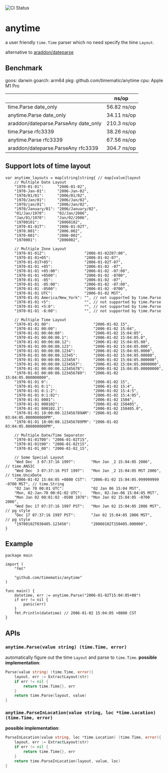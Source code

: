 ![CI Status](https://github.com/timematic/anytime/actions/workflows/test.yml/badge.svg)

# anytime

a user friendly `time.Time` parser which no need specify the time `Layout`.

alternative to [araddon/dateparse](https://github.com/araddon/dateparse)

## Benchmark

goos: darwin
goarch: arm64
pkg: github.com/timematic/anytime
cpu: Apple M1 Pro

|                                      | ns/op       |
| ------------------------------------ | ----------- |
| time.Parse date_only                 | 56.82 ns/op |
| anytime.Parse date_only              | 34.11 ns/op |
| araddon/dateparse.ParseAny date_only | 210.3 ns/op |
| time.Parse rfc3339                   | 38.26 ns/op |
| anytime.Parse rfc3339                | 67.56 ns/op |
| araddon/dateparse.ParseAny rfc3339   | 304.7 ns/op |

## Support lots of time layout

```
var anytime_layouts = map[string]string{ // map[value]layout
	// Multiple Date Layout
	"1970-01-01":      "2006-01-02",
	"1970-Jan-01":     "2006-Jan-02",
	"1970/01/01":      "2006/01/02",
	"1970/Jan/01":     "2006/Jan/02",
	"1970/jan/01":     "2006/Jan/02",
	"1970/January/01": "2006/January/02",
	"01/Jan/1970":     "02/Jan/2006",
	"Jan/01/1970":     "Jan/02/2006",
	"19700101":        "20060102",
	"1970-01-01T":     "2006-01-02T",
	"1970.001":        "2006.002",
	"1970-001":        "2006-002",
	"1970001":         "2006002",

	// Multiple Zone Layout
	"1970-01-01Z":                 "2006-01-02Z07:00",
	"1970-01-01+05":               "2006-01-02-07",
	"1970-01-01T+05":              "2006-01-02T-07",
	"1970-01-01 +05":              "2006-01-02 -07",
	"1970-01-01 +05:00":           "2006-01-02 -07:00",
	"1970-01-01 +0500":            "2006-01-02 -0700",
	"1970-01-01 -05":              "2006-01-02 -07",
	"1970-01-01 -05:00":           "2006-01-02 -07:00",
	"1970-01-01 -0500":            "2006-01-02 -0700",
	"1970-01-01 UTC":              "2006-01-02 MST",
	"1970-01-01 America/New_York": "", // not supported by time.Parse
	"1970-01-01 +5":               "", // not supported by time.Parse
	"1970-01-01 +5:0":             "", // not supported by time.Parse
	"1970-01-01 -8:00":            "", // not supported by time.Parse

	// Multiple Time Layout
	"1970-01-01 00":                   "2006-01-02 15",
	"1970-01-01 00:00":                "2006-01-02 15:04",
	"1970-01-01 00:00:00":             "2006-01-02 15:04:05",
	"1970-01-01 00:00:00.1":           "2006-01-02 15:04:05.0",
	"1970-01-01 00:00:00.12":          "2006-01-02 15:04:05.00",
	"1970-01-01 00:00:00.123":         "2006-01-02 15:04:05.000",
	"1970-01-01 00:00:00.1234":        "2006-01-02 15:04:05.0000",
	"1970-01-01 00:00:00.12345":       "2006-01-02 15:04:05.00000",
	"1970-01-01 00:00:00.123456":      "2006-01-02 15:04:05.000000",
	"1970-01-01 00:00:00.1234567":     "2006-01-02 15:04:05.0000000",
	"1970-01-01 00:00:00.12345678":    "2006-01-02 15:04:05.00000000",
	"1970-01-01 00:00:00.123456789":   "2006-01-02 15:04:05.000000000",
	"1970-01-01 0":                    "2006-01-02 15",
	"1970-01-01 0:1":                  "2006-01-02 15:4",
	"1970-01-01 0:1:2":                "2006-01-02 15:4:5",
	"1970-01-01 0:1:02":               "2006-01-02 15:4:05",
	"1970-01-01 0001":                 "2006-01-02 1504",
	"1970-01-01 000102":               "2006-01-02 150405",
	"1970-01-01 000102.1":             "2006-01-02 150405.0",
	"1970-01-01 10:00:00.123456789AM": "2006-01-02 03:04:05.000000000PM",
	"1970-01-01 10:00:00.123456789PM": "2006-01-02 03:04:05.000000000PM",

	// Multiple Date/Time Separator
	"1970-01-01T00": "2006-01-02T15",
	"1970-01-01t00": "2006-01-02t15",
	"1970-01-01_00": "2006-01-02_15",

	// Some Special Layout
	"Wed Dec  3 07:37:16 1997":       "Mon Jan _2 15:04:05 2006",     // time.ANSIC
	"Wed Dec  3 07:37:16 PST 1997":   "Mon Jan _2 15:04:05 MST 2006", // time.UnixDate
	"2006-01-02 15:04:05 +0800 CST":  "2006-01-02 15:04:05.999999999 -0700 MST", // time.String
	"02 Jan 70 00:01 UTC":            "02 Jan 06 15:04 MST",
	"Mon, 02-Jan-70 00:01:02 UTC":    "Mon, 02-Jan-06 15:04:05 MST",
	"Mon Jan 02 00:01:02 -0500 1970": "Mon Jan 02 15:04:05 -0700 2006",
	"Wed Dec 17 07:37:16 1997 PST":   "Mon Jan 02 15:04:05 2006 MST", // pg style
	"Dec 17 07:37:16 1997 PST":       "Jan 02 15:04:05 2006 MST",     // pg style
	"19700102T030405.123456":         "20060102T150405.000000",
}
```

## Example

```
package main

import (
	"fmt"

	"github.com/timematic/anytime"
)

func main() {
	datetime, err := anytime.Parse("2006-01-02T15:04:05+08")
	if err != nil {
		panic(err)
	}
	fmt.Println(datetime) // 2006-01-02 15:04:05 +0800 CST
}
```

## APIs

### `anytime.Parse(value string) (time.Time, error)`

automatically figure out the time `Layout` and parse to `time.Time`.
**possible implementation**:

```go
Parse(value string) (time.Time, error){
    layout, err := ExtractLayout(str)
    if err != nil {
        return time.Time{}, err
    }
    return time.Parse(layout, value)
}
```

### `anytime.ParseInLocation(value string, loc *time.Location) (time.Time, error)`

**possible implementation**:

```go
ParseInLocation(value string, loc *time.Location) (time.Time, error){
    layout, err := ExtractLayout(str)
    if err != nil {
        return time.Time{}, err
    }
    return time.ParseInLocation(layout, value, loc)
}
```
